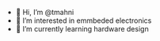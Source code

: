 - 👋 Hi, I’m @tmahni
- 👀 I’m interested in emmbeded electronics
- 🌱 I’m currently learning hardware design

<!---
tmahni/tmahni is a ✨ special ✨ repository because its `README.md` (this file) appears on your GitHub profile.
You can click the Preview link to take a look at your changes.
--->
